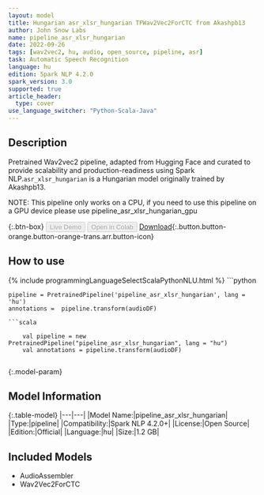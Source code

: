 ```yaml
---
layout: model
title: Hungarian asr_xlsr_hungarian TFWav2Vec2ForCTC from Akashpb13
author: John Snow Labs
name: pipeline_asr_xlsr_hungarian
date: 2022-09-26
tags: [wav2vec2, hu, audio, open_source, pipeline, asr]
task: Automatic Speech Recognition
language: hu
edition: Spark NLP 4.2.0
spark_version: 3.0
supported: true
article_header:
  type: cover
use_language_switcher: "Python-Scala-Java"
---
```


## Description

Pretrained Wav2vec2  pipeline, adapted from Hugging Face and curated to provide scalability and production-readiness using Spark NLP.`asr_xlsr_hungarian` is a Hungarian model originally trained by Akashpb13.

NOTE: This pipeline only works on a CPU, if you need to use this pipeline on a GPU device please use pipeline_asr_xlsr_hungarian_gpu

{:.btn-box}
<button class="button button-orange" disabled>Live Demo</button>
<button class="button button-orange" disabled>Open in Colab</button>
[Download](https://s3.amazonaws.com/auxdata.johnsnowlabs.com/public/models/pipeline_asr_xlsr_hungarian_hu_4.2.0_3.0_1664204207913.zip){:.button.button-orange.button-orange-trans.arr.button-icon}

## How to use



<div class="tabs-box" markdown="1">
{% include programmingLanguageSelectScalaPythonNLU.html %}
```python

    pipeline = PretrainedPipeline('pipeline_asr_xlsr_hungarian', lang = 'hu')
    annotations =  pipeline.transform(audioDF)
    
```
```scala

    val pipeline = new PretrainedPipeline("pipeline_asr_xlsr_hungarian", lang = "hu")
    val annotations = pipeline.transform(audioDF)
    
```
</div>

{:.model-param}
## Model Information

{:.table-model}
|---|---|
|Model Name:|pipeline_asr_xlsr_hungarian|
|Type:|pipeline|
|Compatibility:|Spark NLP 4.2.0+|
|License:|Open Source|
|Edition:|Official|
|Language:|hu|
|Size:|1.2 GB|

## Included Models

- AudioAssembler
- Wav2Vec2ForCTC